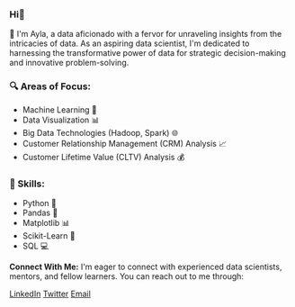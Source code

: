 ### Hi👋
🚀 I'm Ayla, a data aficionado with a fervor for unraveling insights from the intricacies of data. As an aspiring data scientist, I'm dedicated to harnessing the transformative power of data for strategic decision-making and innovative problem-solving.

### 🔍 Areas of Focus:

- Machine Learning 🤖
- Data Visualization 📊
- Big Data Technologies (Hadoop, Spark) 🌐
- Customer Relationship Management (CRM) Analysis 📈
- Customer Lifetime Value (CLTV) Analysis 💰

### 💼 Skills:

- Python 🐍
- Pandas 🐼
- Matplotlib 📊
- Scikit-Learn 🧠
- SQL 💻



**Connect With Me:**
I'm eager to connect with experienced data scientists, mentors, and fellow learners. You can reach out to me through:

[LinkedIn](www.linkedin.com/in/aylaissi)
[Twitter](https://twitter.com/aylanrcnss)
[Email](mailto:ayla.nurcanl@gmail.com)

